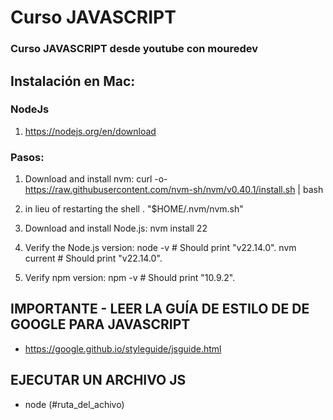 
# Curso JAVASCRIPT

### Curso JAVASCRIPT desde youtube con mouredev

## Instalación en Mac:

### NodeJs

1.  https://nodejs.org/en/download

### Pasos:

1. Download and install nvm:
curl -o- https://raw.githubusercontent.com/nvm-sh/nvm/v0.40.1/install.sh | bash

2.  in lieu of restarting the shell
\. "$HOME/.nvm/nvm.sh"

3. Download and install Node.js:
nvm install 22

4. Verify the Node.js version:
node -v # Should print "v22.14.0".
nvm current # Should print "v22.14.0".

5. Verify npm version:
npm -v # Should print "10.9.2".

## IMPORTANTE - LEER LA GUÍA DE ESTILO DE DE GOOGLE PARA JAVASCRIPT

* https://google.github.io/styleguide/jsguide.html


## EJECUTAR UN ARCHIVO JS

* node (#ruta_del_achivo)